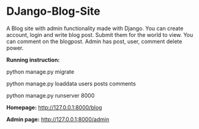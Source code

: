 # DJango-Blog-Site
A Blog site with admin functionality made with Django.
You can create account, login and write blog post. Submit them for the world to view.
You can comment on the blogpost.
Admin has post, user, comment delete power.

**Running instruction:**

python manage.py migrate

python manage.py loaddata users posts comments

python manage.py runserver 8000

**Homepage:** http://127.0.0.1:8000/blog

**Admin page:** http://127.0.0.1:8000/admin
